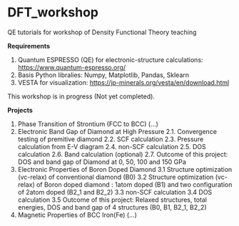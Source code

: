 # DFT_workshop
QE tutorials for workshop of Density Functional Theory teaching

**Requirements**
1. Quantum ESPRESSO (QE) for electronic-structure calculations: https://www.quantum-espresso.org/
2. Basis Python libralies: Numpy, Matplotlib, Pandas, Sklearn
3. VESTA for visualization: https://jp-minerals.org/vesta/en/download.html

This workshop is in progress (Not yet completed).

**Projects**
1. Phase Transition of Strontium (FCC to BCC)
  (...)
2. Electronic Band Gap of Diamond at High Pressure
  2.1. Convergence testing of premitive diamond 
  2.2. SCF calculation
  2.3. Pressure calculation from E-V diagram
  2.4. non-SCF calculation
  2.5. DOS calculation
  2.6. Band calculation (optional)
  2.7. Outcome of this project: DOS and band gap of Diamond at 0, 50, 100 and 150 GPa
3. Electronic Properties of Boron Doped Diamond
  3.1 Structure optimization (vc-relax) of conventional diamond (B0)
  3.2 Structure optimization (vc-relax) of Boron doped diamond : 1atom doped (B1) and two configuration of 2atom doped (B2_1 and B2_2)
  3.3 non-SCF calculation
  3.4 DOS calculation
  3.5 Outcome of this project: Relaxed structures, total energies, DOS and band gap of 4 structures (B0, B1, B2_1, B2_2)
4. Magnetic Properties of BCC Iron(Fe)
  (...)
